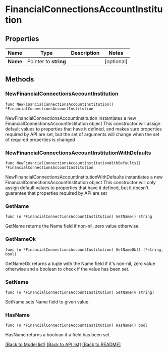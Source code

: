 # FinancialConnectionsAccountInstitution

## Properties

Name | Type | Description | Notes
------------ | ------------- | ------------- | -------------
**Name** | Pointer to **string** |  | [optional] 

## Methods

### NewFinancialConnectionsAccountInstitution

`func NewFinancialConnectionsAccountInstitution() *FinancialConnectionsAccountInstitution`

NewFinancialConnectionsAccountInstitution instantiates a new FinancialConnectionsAccountInstitution object
This constructor will assign default values to properties that have it defined,
and makes sure properties required by API are set, but the set of arguments
will change when the set of required properties is changed

### NewFinancialConnectionsAccountInstitutionWithDefaults

`func NewFinancialConnectionsAccountInstitutionWithDefaults() *FinancialConnectionsAccountInstitution`

NewFinancialConnectionsAccountInstitutionWithDefaults instantiates a new FinancialConnectionsAccountInstitution object
This constructor will only assign default values to properties that have it defined,
but it doesn't guarantee that properties required by API are set

### GetName

`func (o *FinancialConnectionsAccountInstitution) GetName() string`

GetName returns the Name field if non-nil, zero value otherwise.

### GetNameOk

`func (o *FinancialConnectionsAccountInstitution) GetNameOk() (*string, bool)`

GetNameOk returns a tuple with the Name field if it's non-nil, zero value otherwise
and a boolean to check if the value has been set.

### SetName

`func (o *FinancialConnectionsAccountInstitution) SetName(v string)`

SetName sets Name field to given value.

### HasName

`func (o *FinancialConnectionsAccountInstitution) HasName() bool`

HasName returns a boolean if a field has been set.


[[Back to Model list]](../README.md#documentation-for-models) [[Back to API list]](../README.md#documentation-for-api-endpoints) [[Back to README]](../README.md)



